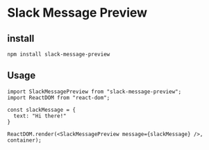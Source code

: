 # Slack Message Preview

install
-------

```
npm install slack-message-preview
```

Usage
-----

```
import SlackMessagePreview from "slack-message-preview";
import ReactDOM from "react-dom";

const slackMessage = {
  text: "Hi there!"
}

ReactDOM.render(<SlackMessagePreview message={slackMessage} />, container);
```
